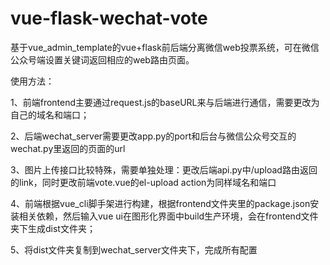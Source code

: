 # vue-flask-wechat-vote
基于vue_admin_template的vue+flask前后端分离微信web投票系统，可在微信公众号端设置关键词返回相应的web路由页面。

使用方法：

1、前端frontend主要通过request.js的baseURL来与后端进行通信，需要更改为自己的域名和端口；

2、后端wechat_server需要更改app.py的port和后台与微信公众号交互的wechat.py里返回的页面的url

3、图片上传接口比较特殊，需要单独处理：更改后端api.py中/upload路由返回的link，同时更改前端vote.vue的el-upload action为同样域名和端口 

4、前端根据vue_cli脚手架进行构建，根据frontend文件夹里的package.json安装相关依赖，然后输入vue ui在图形化界面中build生产环境，会在frontend文件夹下生成dist文件夹；

5、将dist文件夹复制到wechat_server文件夹下，完成所有配置
